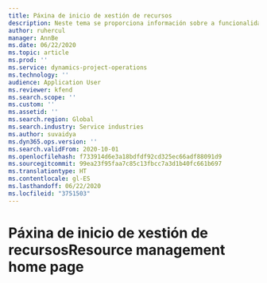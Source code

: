 ```yaml
---
title: Páxina de inicio de xestión de recursos
description: Neste tema se proporciona información sobre a funcionalidade de xestión de recursos en Dynamics 365 Project Operations.
author: ruhercul
manager: AnnBe
ms.date: 06/22/2020
ms.topic: article
ms.prod: ''
ms.service: dynamics-project-operations
ms.technology: ''
audience: Application User
ms.reviewer: kfend
ms.search.scope: ''
ms.custom: ''
ms.assetid: ''
ms.search.region: Global
ms.search.industry: Service industries
ms.author: suvaidya
ms.dyn365.ops.version: ''
ms.search.validFrom: 2020-10-01
ms.openlocfilehash: f733914d6e3a18bdfdf92cd325ec66adf88091d9
ms.sourcegitcommit: 99ea23f95faa7c85c13fbcc7a3d1b40fc661b697
ms.translationtype: HT
ms.contentlocale: gl-ES
ms.lasthandoff: 06/22/2020
ms.locfileid: "3751503"
---
```

# <a name="resource-management-home-page"></a><span data-ttu-id="b288c-103">Páxina de inicio de xestión de recursos</span><span class="sxs-lookup"><span data-stu-id="b288c-103">Resource management home page</span></span>
